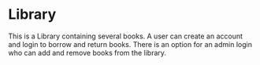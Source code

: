 # Library
This is a Library containing several books. A user can create an account and login to borrow and return books. There is an option for an admin login who can add and remove books from the library.
